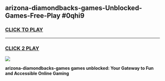 
## arizona-diamondbacks-games-Unblocked-Games-Free-Play #0qhi9
<h3>
<a href="https://us.freeplayer.one?title=arizona-diamondbacks-games&ref=9M">CLICK TO PLAY</a></h3>
<hr>

<h3>
<a href="https://us.freeplayer.one?title=arizona-diamondbacks-games&ref=9M">CLICK 2 PLAY</a>
  
</h3>

<a href="https://us.freeplayer.one?title=arizona-diamondbacks-games&ref=9M"><img src="https://clearcache.store/games.png"></a>


**arizona-diamondbacks-games games unblocked: Your Gateway to Fun and Accessible Online Gaming**
